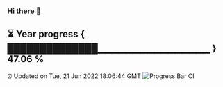 ### Hi there 👋
⏳ Year progress { ██████████████▁▁▁▁▁▁▁▁▁▁▁▁▁▁▁▁ } 47.06 %
---
⏰ Updated on Tue, 21 Jun 2022 18:06:44 GMT
![Progress Bar CI](https://github.com/Moyi321/Moyi321/workflows/Progress%20Bar%20CI/badge.svg)
